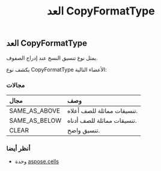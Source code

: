 ﻿---
title: العد CopyFormatType
second_title: Aspose.Cells for Python via .NET API المراجع
description:
type: docs
weight: 1880
url: /ar/python-net/aspose.cells/copyformattype/
is_root: false
---
##  العد CopyFormatType
يمثل نوع تنسيق النسخ عند إدراج الصفوف.



يكشف نوع CopyFormatType الأعضاء التالية:

###  مجالات
| مجال| وصف|
| :- | :- |
| SAME_AS_ABOVE |تنسيقات مماثلة للصف أعلاه.|
| SAME_AS_BELOW | تنسيقات مماثلة للصف أدناه.|
| CLEAR | تنسيق واضح.|



###  أنظر أيضا
* وحدة [aspose.cells](..)

